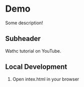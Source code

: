 # Demo

Some description!

## Subheader

Wathc tutorial on YouTube.

## Local Development

1. Open intex.html in your browser

